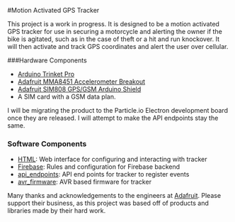 #Motion Activated GPS Tracker

This project is a work in progress. It is designed to be a motion activated GPS tracker for use in securing a motorcycle and alerting the owner if the bike is agitated, such as in the case of theft or a hit and run knockover. It will then activate and track GPS coordinates and alert the user over cellular.

###Hardware Components
- [Arduino Trinket Pro](https://www.adafruit.com/products/2000)
- [Adafruit MMA8451 Accelerometer Breakout](https://www.adafruit.com/product/2019)
- [Adafruit SIM808 GPS/GSM Arduino Shield](https://www.adafruit.com/products/2542)
- A SIM card with a GSM data plan.

I will be migrating the product to the Particle.io Electron development board once they are released. I will attempt to make the API endpoints stay the same.

### Software Components
- [HTML](./html): Web interface for configuring and interacting with tracker
- [Firebase](./firebase): Rules and configuration for Firebase backend
- [api_endpoints](./api_endpoints): API end points for tracker to register events
- [avr_firmware](./avr_firmware): AVR based firmware for tracker

Many thanks and acknowledgements to the engineers at [Adafruit](http://www.adafruit.com). Please support their business, as this project was based off of products and libraries made by their hard work.